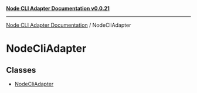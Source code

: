 [**Node CLI Adapter Documentation v0.0.21**](../README.md)

***

[Node CLI Adapter Documentation](../modules.md) / NodeCliAdapter

# NodeCliAdapter

## Classes

- [NodeCliAdapter](classes/NodeCliAdapter.md)
